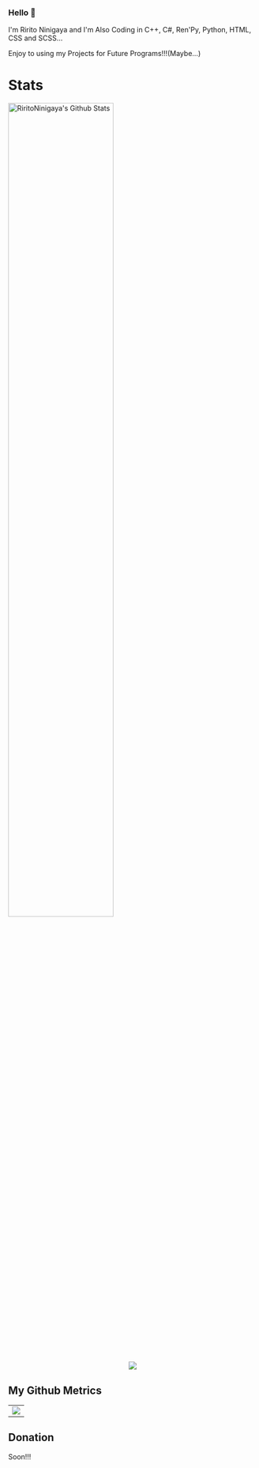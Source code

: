 ### Hello 👋
I'm Ririto Ninigaya and I'm Also Coding in C++, C#, Ren'Py, Python, HTML, CSS and SCSS...

Enjoy to using my Projects for Future Programs!!!(Maybe...)

# Stats

<img width="65%" src="https://github-readme-stats.vercel.app/api?username=RiritoNinigaya&hide=contribs,prs,issues&theme=prussian&bg_color=79139c&show_icons=true&hide_border=true&include_all_commits=true)" alt="RiritoNinigaya's Github Stats"></img>

<div align="center">
  <img src="https://github-readme-stats-sigma-five.vercel.app/api/top-langs/?username=RiritoNinigaya&hide_progress=false&layout=compact&theme=dracula&bg_color=06CA8F&title_color=C08C8F&text_color=C08C8F&icon_color=C08C8F&border_color=fcb8bc&csharp=757B73"/>
</div>

## My Github Metrics

<div align="center">
<table>
   <tr>
     <td rowspan=2> <img src="https://github.com/RiritoNinigaya/RiritoNinigaya/blob/main/github-metrics.svg" /> </td>
   </tr>
 </table>
</div>

## Donation

Soon!!!
